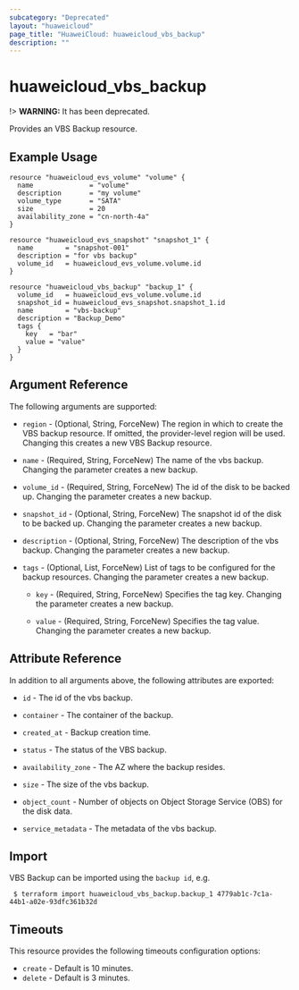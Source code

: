 ```yaml
---
subcategory: "Deprecated"
layout: "huaweicloud"
page_title: "HuaweiCloud: huaweicloud_vbs_backup"
description: ""
---
```


# huaweicloud\_vbs\_backup

!> **WARNING:** It has been deprecated.

Provides an VBS Backup resource.

## Example Usage

```hcl
resource "huaweicloud_evs_volume" "volume" {
  name              = "volume"
  description       = "my volume"
  volume_type       = "SATA"
  size              = 20
  availability_zone = "cn-north-4a"
}

resource "huaweicloud_evs_snapshot" "snapshot_1" {
  name        = "snapshot-001"
  description = "for vbs backup"
  volume_id   = huaweicloud_evs_volume.volume.id
}

resource "huaweicloud_vbs_backup" "backup_1" {
  volume_id   = huaweicloud_evs_volume.volume.id
  snapshot_id = huaweicloud_evs_snapshot.snapshot_1.id
  name        = "vbs-backup"
  description = "Backup_Demo"
  tags {
    key   = "bar"
    value = "value"
  }
}
```

## Argument Reference

The following arguments are supported:

* `region` - (Optional, String, ForceNew) The region in which to create the VBS backup resource. If omitted, the
  provider-level region will be used. Changing this creates a new VBS Backup resource.

* `name` - (Required, String, ForceNew) The name of the vbs backup. Changing the parameter creates a new backup.

* `volume_id` - (Required, String, ForceNew) The id of the disk to be backed up. Changing the parameter creates a new
  backup.

* `snapshot_id` - (Optional, String, ForceNew) The snapshot id of the disk to be backed up. Changing the parameter
  creates a new backup.

* `description` - (Optional, String, ForceNew) The description of the vbs backup. Changing the parameter creates a new
  backup.

* `tags` - (Optional, List, ForceNew) List of tags to be configured for the backup resources. Changing the parameter
  creates a new backup.

  + `key` - (Required, String, ForceNew) Specifies the tag key. Changing the parameter creates a new backup.

  + `value` - (Required, String, ForceNew) Specifies the tag value. Changing the parameter creates a new backup.

## Attribute Reference

In addition to all arguments above, the following attributes are exported:

* `id` - The id of the vbs backup.

* `container` - The container of the backup.

* `created_at` - Backup creation time.

* `status` - The status of the VBS backup.

* `availability_zone` - The AZ where the backup resides.

* `size` - The size of the vbs backup.

* `object_count` - Number of objects on Object Storage Service (OBS) for the disk data.

* `service_metadata` - The metadata of the vbs backup.

## Import

VBS Backup can be imported using the `backup id`, e.g.

```
 $ terraform import huaweicloud_vbs_backup.backup_1 4779ab1c-7c1a-44b1-a02e-93dfc361b32d
```

## Timeouts

This resource provides the following timeouts configuration options:

* `create` - Default is 10 minutes.
* `delete` - Default is 3 minutes.
